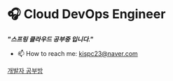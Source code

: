 # 🎧 Cloud DevOps Engineer

***"스프링 클라우드 공부중 입니다."***

- 📫 How to reach me: kispc23@naver.com

[개발자 공부방](https://developer-jh.tistory.com/)
<!--
**JHGIVENCHY/JHGIVENCHY** is a ✨ _special_ ✨ repository because its `README.md` (this file) appears on your GitHub profile.

Here are some ideas to get you started:

- 🔭 I’m currently working on ...
- 🌱 I’m currently learning ...
- 👯 I’m looking to collaborate on ...
- 🤔 I’m looking for help with ...
- 💬 Ask me about ...
- 📫 How to reach me: ...
- 😄 Pronouns: ...
- ⚡ Fun fact: ...
-->
